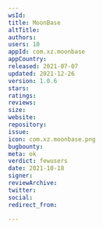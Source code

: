 ```yaml
---
wsId: 
title: MoonBase
altTitle: 
authors: 
users: 10
appId: com.xz.moonbase
appCountry: 
released: 2021-07-07
updated: 2021-12-26
version: 1.0.6
stars: 
ratings: 
reviews: 
size: 
website: 
repository: 
issue: 
icon: com.xz.moonbase.png
bugbounty: 
meta: ok
verdict: fewusers
date: 2021-10-18
signer: 
reviewArchive: 
twitter: 
social: 
redirect_from: 

---
```


